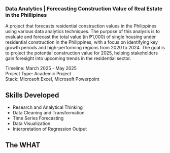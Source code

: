 ### Data Analytics | Forecasting Construction Value of Real Estate in the Phillipines

A project that forecasts residential construction values in the Philippines using various data analytics techniques. The purpose of this analysis is to evaluate and forecast the total value (in ₱1,000) of single housing under residential construction in the Philippines, with a focus on identifying key growth periods and high-performing regions from 2020 to 2024. The goal is to project the potential construction value for 2025, helping stakeholders gain foresight into upcoming trends in the residential sector.

Timeline: March 2025 - May 2025 <br>
Project Type: Academic Project <br>
Stack: Microsoft Excel, Microsoft Powerpoint <br>

## Skills Developed
<ul>
  <li>Research and Analytical Thinking</li>
  <li>Data Cleaning and Transformation</li>
  <li>Time Series Forecasting</li>
  <li>Data Visualization</li>
  <li>Interpretation of Regression Output</li>
</ul>

## The WHAT
